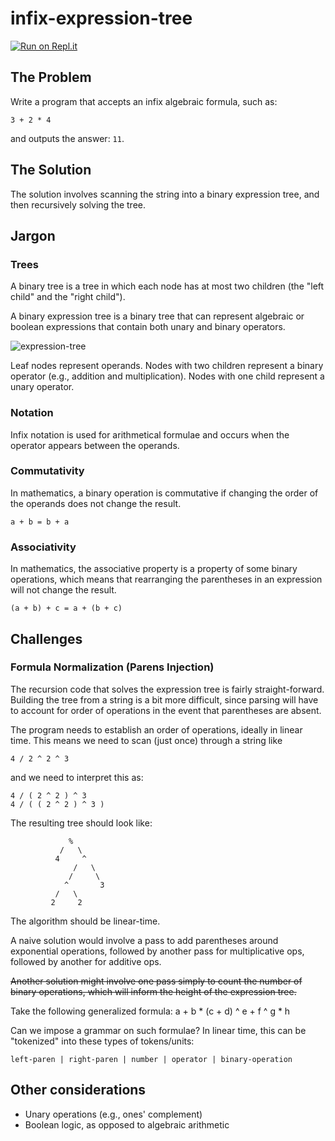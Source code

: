 # infix-expression-tree

[![Run on Repl.it](https://repl.it/badge/github/kevinmichaelchen/infix-expression-tree)](https://repl.it/github/kevinmichaelchen/infix-expression-tree)

## The Problem
Write a program that accepts an infix algebraic formula, such as:
```
3 + 2 * 4
```
and outputs the answer: `11`.

## The Solution
The solution involves scanning the string into a binary expression tree,
and then recursively solving the tree.

## Jargon
### Trees
A binary tree is a tree in which each node has at most two children (the "left child"
and the "right child").

A binary expression tree is a binary tree that can represent algebraic or boolean 
expressions that contain both unary and binary operators.

![expression-tree](https://user-images.githubusercontent.com/5129994/107164385-cd877580-697c-11eb-96e8-84070a60c1f5.png)

Leaf nodes represent operands.
Nodes with two children represent a binary operator (e.g., addition and multiplication).
Nodes with one child represent a unary operator.

### Notation
Infix notation is used for arithmetical formulae and occurs when the operator appears 
between the operands.

### Commutativity
In mathematics, a binary operation is commutative if changing the order of the operands 
does not change the result.
```
a + b = b + a
```

### Associativity
In mathematics, the associative property is a property of some binary operations, 
which means that rearranging the parentheses in an expression will not change the result.
```
(a + b) + c = a + (b + c)
```

## Challenges
### Formula Normalization (Parens Injection)
The recursion code that solves the expression tree is fairly straight-forward.
Building the tree from a string is a bit more difficult, since parsing will have
to account for order of operations in the event that parentheses are absent.

The program needs to establish an order of operations, ideally in linear time.
This means we need to scan (just once) through a string like
```
4 / 2 ^ 2 ^ 3
```
and we need to interpret this as:
```
4 / ( 2 ^ 2 ) ^ 3
4 / ( ( 2 ^ 2 ) ^ 3 )
```

The resulting tree should look like:
```
             %
           /   \
          4     ^
              /   \
             /     \
            ^       3
          /   \
         2     2 
```

The algorithm should be linear-time.

A naive solution would involve a pass to add parentheses around exponential operations, 
followed by another pass for multiplicative ops, followed by another for additive ops.  

~~Another solution might involve one pass simply to count the number of binary operations,
which will inform the height of the expression tree.~~

Take the following generalized formula:
a + b * (c + d) ^ e + f ^ g * h

Can we impose a grammar on such formulae?
In linear time, this can be "tokenized" into these types of tokens/units:
```
left-paren | right-paren | number | operator | binary-operation
```

## Other considerations
- Unary operations (e.g., ones' complement)
- Boolean logic, as opposed to algebraic arithmetic